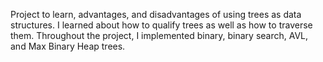Project to learn, advantages, and disadvantages of using trees as data structures. I learned about how to qualify trees as well as how to traverse them. Throughout the project, I implemented binary, binary search, AVL, and Max Binary Heap trees.
